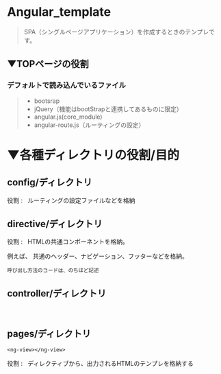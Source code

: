 # Angular_template

>SPA（シングルページアプリケーション）を作成するときのテンプレです。  

## ▼TOPページの役割

### デフォルトで読み込んでいるファイル

> * bootsrap  
> * jQuery（機能はbootStrapと連携してあるものに限定）  
> * angular.js(core_module)  
> * angular-route.js（ルーティングの設定）  


# ▼各種ディレクトリの役割/目的 

##  config/ディレクトリ
役割 :  
ルーティングの設定ファイルなどを格納  

##  directive/ディレクトリ  
役割 :  
HTMLの共通コンポーネントを格納。

例えば、
共通のヘッダー、ナビゲーション、フッターなどを格納。

`呼び出し方法のコードは、のちほど記述`  

##  controller/ディレクトリ
 
 
##  pages/ディレクトリ

`<ng-view></ng-view>`

役割 :  
ディレクティブから、出力されるHTMLのテンプレを格納する

